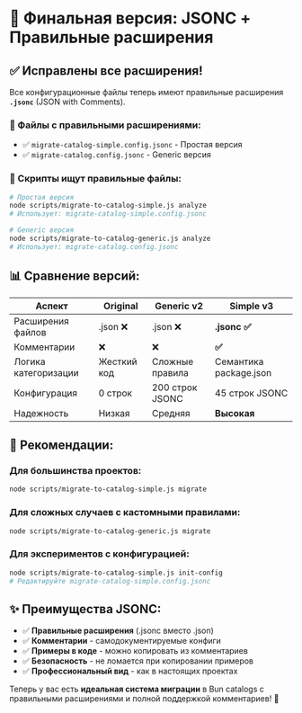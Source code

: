 # 🎉 Финальная версия: JSONC + Правильные расширения

## ✅ Исправлены все расширения!

Все конфигурационные файлы теперь имеют правильные расширения **`.jsonc`** (JSON with Comments).

### 📁 Файлы с правильными расширениями:

- ✅ `migrate-catalog-simple.config.jsonc` - Простая версия
- ✅ `migrate-catalog.config.jsonc` - Generic версия

### 🔧 Скрипты ищут правильные файлы:

```bash
# Простая версия
node scripts/migrate-to-catalog-simple.js analyze
# Использует: migrate-catalog-simple.config.jsonc

# Generic версия
node scripts/migrate-to-catalog-generic.js analyze
# Использует: migrate-catalog.config.jsonc
```

## 📊 Сравнение версий:

| Аспект               | Original    | Generic v2      | Simple v3              |
|----------------------|-------------|-----------------|------------------------|
| Расширения файлов    | .json ❌     | .json ❌         | **.jsonc ✅**           |
| Комментарии          | ❌           | ❌               | **✅**                  |
| Логика категоризации | Жесткий код | Сложные правила | Семантика package.json |
| Конфигурация         | 0 строк     | 200 строк JSONC | 45 строк JSONC         |
| Надежность           | Низкая      | Средняя         | **Высокая**            |

## 🎯 Рекомендации:

### Для большинства проектов:
```bash
node scripts/migrate-to-catalog-simple.js migrate
```

### Для сложных случаев с кастомными правилами:
```bash
node scripts/migrate-to-catalog-generic.js migrate
```

### Для экспериментов с конфигурацией:
```bash
node scripts/migrate-to-catalog-simple.js init-config
# Редактируйте migrate-catalog-simple.config.jsonc
```

## ✨ Преимущества JSONC:

- ✅ **Правильные расширения** (.jsonc вместо .json)
- ✅ **Комментарии** - самодокументируемые конфиги
- ✅ **Примеры в коде** - можно копировать из комментариев
- ✅ **Безопасность** - не ломается при копировании примеров
- ✅ **Профессиональный вид** - как в настоящих проектах

Теперь у вас есть **идеальная система миграции** в Bun catalogs с правильными расширениями и полной поддержкой комментариев! 🎊
